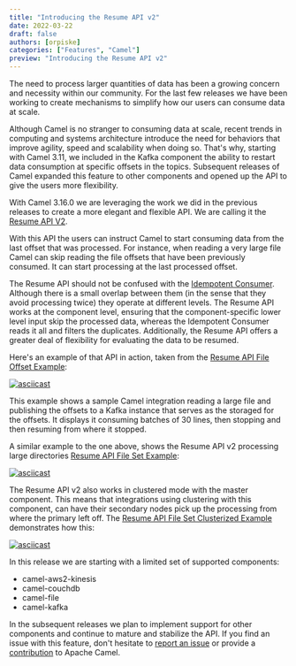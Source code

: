 ```yaml
---
title: "Introducing the Resume API v2"
date: 2022-03-22
draft: false
authors: [orpiske]
categories: ["Features", "Camel"]
preview: "Introducing the Resume API v2"
---
```


The need to process larger quantities of data has been a growing concern and necessity within our community. For the last few releases we have been working to create mechanisms to simplify how our users can consume data at scale.

Although Camel is no stranger to consuming data at scale, recent trends in computing and systems architecture introduce the need for behaviors that improve agility, speed and scalability when doing so. That's why, starting with Camel 3.11, we included in the Kafka component the ability to restart data consumption at specific offsets in the topics. Subsequent releases of Camel expanded this feature to other components and opened up the API to give the users more flexibility.

With Camel 3.16.0 we are leveraging the work we did in the previous releases to create a more elegant and flexible API. We are calling it the [Resume API V2](/components/next/eips/resume-strategies.html).


With this API the users can instruct Camel to start consuming data from the last offset that was processed. For instance, when reading a very large file Camel can skip reading the file offsets that have been previously consumed. It can start processing at the last processed offset. 

The Resume API should not be confused with the [Idempotent Consumer](/components/next/eips/idempotentConsumer-eip.html). Although there is a small overlap between them (in the sense that they avoid processing twice) they operate at different levels. The Resume API works at the component level, ensuring that the component-specific lower level input skip the processed data, whereas the Idempotent Consumer reads it all and filters the duplicates. Additionally, the Resume API offers a greater deal of flexibility for evaluating the data to be resumed. 

Here's an example of that API in action, taken from the [Resume API File Offset Example](https://github.com/apache/camel-examples/tree/main/examples/resume-api/resume-api-file-offset):

[![asciicast](https://asciinema.org/a/477253.svg)](https://asciinema.org/a/477253)

This example shows a sample Camel integration reading a large file and publishing the offsets to a Kafka instance that serves as the storaged for the offsets. It displays it consuming batches of 30 lines, then stopping and then resuming from where it stopped.

A similar example to the one above, shows the Resume API v2 processing large directories [Resume API File Set Example](https://github.com/apache/camel-examples/tree/main/examples/resume-api/resume-api-fileset):

[![asciicast](https://asciinema.org/a/477253.svg)](https://asciinema.org/a/477253)

The Resume API v2 also works in clustered mode with the master component. This means that integrations using clustering with this component, can have their secondary nodes pick up the processing from where the primary left off. The [Resume API File Set Clusterized Example](https://github.com/apache/camel-examples/tree/main/examples/resume-api/resume-api-fileset-clusterized) demonstrates how this:

[![asciicast](https://asciinema.org/a/479064.svg)](https://asciinema.org/a/479064)

In this release we are starting with a limited set of supported components:

* camel-aws2-kinesis
* camel-couchdb
* camel-file
* camel-kafka

In the subsequent releases we plan to implement support for other components and continue to mature and stabilize the API. If you find an issue with this feature, don't hesitate to [report an issue](https://issues.apache.org/jira) or provide a [contribution](https://github.com/apache/camel) to Apache Camel.